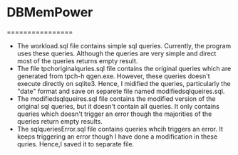 # DBMemPower

================

* The workload.sql file contains simple sql queries. Currently, the program uses these queries. Although the queries are very simple and direct most of the queries returns empty result. 
* The file tpchoriginalquries.sql file contains the original queries which are generated from tpch-h qgen.exe. However, these queries doesn't execute directly on sqlite3. Hence, I midified the queries, particularly the "date" format and save on separete file named modifiedsqlqueires.sql.
* The modifiedsqlqueires.sql file contains the modified version of the original sql queries, but it doesn't contain all queries. It only contains queries which doesn't trigger an error though the majorities of the queries return empty results.
* The sqlqueriesError.sql file contains queries whcih triggers an error. It keeps triggering an error though I have done a modification in these quries. Hence,I saved it to separate file. 
